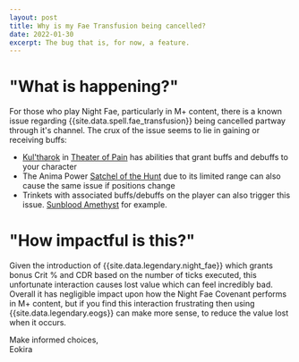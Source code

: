 ```yaml
---
layout: post
title: Why is my Fae Transfusion being cancelled?
date: 2022-01-30
excerpt: The bug that is, for now, a feature.
---
```

# "What is happening?"

For those who play Night Fae, particularly in M+ content, there is a known issue regarding {{site.data.spell.fae_transfusion}} being cancelled partway through it's channel.
The crux of the issue seems to lie in gaining or receiving buffs:
* [Kul'tharok](https://shadowlands.wowhead.com/npc=162309/kultharok) in [Theater of Pain](https://shadowlands.wowhead.com/theater-of-pain) has abilities that grant buffs and debuffs to your character
* The Anima Power [Satchel of the Hunt](https://shadowlands.wowhead.com/spell=357815/satchel-of-the-hunt) due to its limited range can also cause the same issue if positions change
* Trinkets with associated buffs/debuffs on the player can also trigger this issue. [Sunblood Amethyst](https://shadowlands.wowhead.com/item=178826/sunblood-amethyst?bonus=6805:1472) for example.

# "How impactful is this?"

Given the introduction of {{site.data.legendary.night_fae}} which grants bonus Crit % and CDR based on the number of ticks executed, this unfortunate interaction causes lost value which can feel incredibly bad.
Overall it has negligible impact upon how the Night Fae Covenant performs in M+ content, but if you find this interaction frustrating then using {{site.data.legendary.eogs}} can make more sense, to reduce the value lost when it occurs.

Make informed choices,<br/>
Eokira
